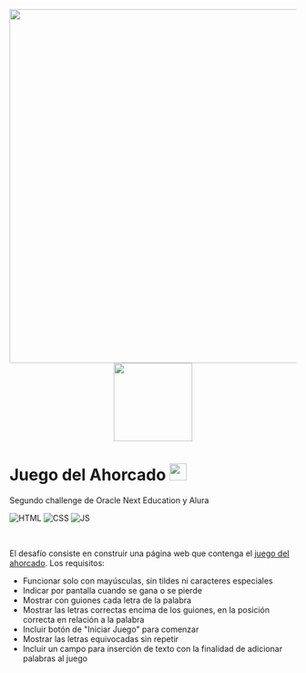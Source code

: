 <p align="center" >
     <img width="619.834" heigth="300" src="https://user-images.githubusercontent.com/110739445/188439874-c00c96f1-6d98-43ef-a698-a59aaab02a16.png">
     <img width="137.383" heigth="300" src="https://user-images.githubusercontent.com/110739445/188439884-27a44f7e-d971-472d-a293-e438d54b11b3.png">
</p>


# Juego del Ahorcado <picture><source media="(prefers-color-scheme: dark)" srcset="/images/favicon-dark.ico"><source media="(prefers-color-scheme: light)" srcset="/images/favicon.ico"><img width="30" alt="ahorcado.ico" src="/images/favicon.ico"></picture>
Segundo challenge de Oracle Next Education y Alura

![HTML](https://img.shields.io/badge/HTML-5A5A5A?logo=html5)
![CSS](https://img.shields.io/badge/CSS-5A5A5A?logo=css3&logoColor=01A3D8)
![JS](https://img.shields.io/badge/JavaScript-5A5A5A?logo=javascript&logoColor=yelllow)

<br>

El desafío consiste en construir una página web que contenga el [juego del ahorcado](https://es.wikipedia.org/wiki/Ahorcado_(juego)). Los requisitos:
- Funcionar solo con mayúsculas, sin tildes ni caracteres especiales
- Indicar por pantalla cuando se gana o se pierde
- Mostrar con guiones cada letra de la palabra
- Mostrar las letras correctas encima de los guiones, en la posición correcta en relación a la palabra
- Incluir botón de "Iniciar Juego" para comenzar
- Mostrar las letras equivocadas sin repetir
- Incluir un campo para inserción de texto con la finalidad de adicionar palabras al juego

<br>

